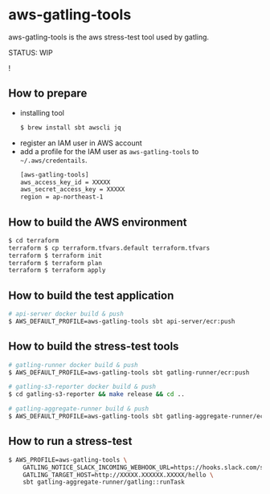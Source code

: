 # aws-gatling-tools

aws-gatling-tools is the aws stress-test tool used by gatling.

STATUS: WIP

! [](doc/system-layout.png)

## How to prepare

- installing tool
    ```sh
    $ brew install sbt awscli jq
    ```
- register an IAM user in AWS account
- add a profile for the IAM user as `aws-gatling-tools` to `~/.aws/credentails`.
    ```sh
    [aws-gatling-tools]
    aws_access_key_id = XXXXX
    aws_secret_access_key = XXXXX
    region = ap-northeast-1 
    ```

## How to build the AWS environment

```sh
$ cd terraform
terraform $ cp terraform.tfvars.default terraform.tfvars
terraform $ terraform init
terraform $ terraform plan
terraform $ terraform apply
```

## How to build the test application

```sh
# api-server docker build & push
$ AWS_DEFAULT_PROFILE=aws-gatling-tools sbt api-server/ecr:push
```

## How to build the stress-test tools

```sh
# gatling-runner docker build & push
$ AWS_DEFAULT_PROFILE=aws-gatling-tools sbt gatling-runner/ecr:push

# gatling-s3-reporter docker build & push
$ cd gatling-s3-reporter && make release && cd ..

# gatling-aggregate-runner build & push
$ AWS_DEFAULT_PROFILE=aws-gatling-tools sbt gatling-aggregate-runner/ecr:push
```

## How to run a stress-test

```sh
$ AWS_PROFILE=aws-gatling-tools \
    GATLING_NOTICE_SLACK_INCOMING_WEBHOOK_URL=https://hooks.slack.com/services/xxxxx \
    GATLING_TARGET_HOST=http://XXXXX.XXXXXX.XXXXX/hello \
    sbt gatling-aggregate-runner/gatling::runTask
```
